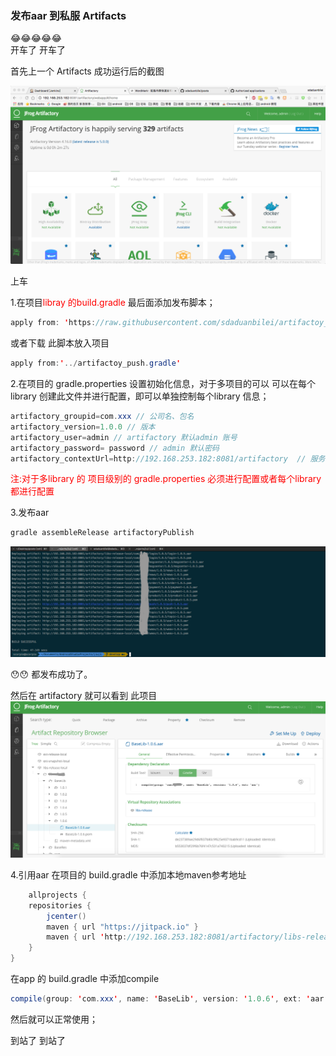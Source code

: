 ### 发布aar 到私服 Artifacts 

😂😂😂😂😂  
开车了 开车了  

首先上一个 Artifacts 成功运行后的截图

![Untitled Image](https://raw.githubusercontent.com/sdaduanbilei/posts/master/images/Users/scorpio/Documents/posts/images/QQ20170208-094613.png)


上车

1.在项目<font color= "red">libray 的build.gradle</font> 最后面添加发布脚本；

```java
apply from: 'https://raw.githubusercontent.com/sdaduanbilei/artifactoy_push/master/artifactoy_push.gradle'
```
或者下载 此脚本放入项目
```java
apply from:'../artifactoy_push.gradle'
```
2.在项目的 gradle.properties 设置初始化信息，对于多项目的可以 可以在每个library 创建此文件并进行配置，即可以单独控制每个library 信息；
```java
artifactory_groupid=com.xxx // 公司名、包名
artifactory_version=1.0.0 // 版本
artifactory_user=admin // artifactory 默认admin 账号
artifactory_password= password // admin 默认密码
artifactory_contextUrl=http://192.168.253.182:8081/artifactory  // 服务器地址artifactory 
```
<font color = "red">注:对于多library 的 项目级别的 gradle.properties 必须进行配置或者每个library 都进行配置</font>

3.发布aar
```java
gradle assembleRelease artifactoryPublish
```

![Untitled Image](https://raw.githubusercontent.com/sdaduanbilei/posts/master/images/Users/scorpio/Desktop/QQ20170208-102242.png)

😯😯  都发布成功了。

然后在  artifactory 就可以看到 此项目
![Untitled Image](https://raw.githubusercontent.com/sdaduanbilei/posts/master/images/Users/scorpio/Desktop/QQ20170208-102648.png)

4.引用aar
在项目的  build.gradle 中添加本地maven参考地址
```java
	allprojects {
    repositories {
        jcenter()
        maven { url "https://jitpack.io" }
        maven { url 'http://192.168.253.182:8081/artifactory/libs-release-local/' }
    }
}
```
在app 的 build.gradle 中添加compile
```java
compile(group: 'com.xxx', name: 'BaseLib', version: '1.0.6', ext: 'aar')
```
然后就可以正常使用；

到站了 到站了